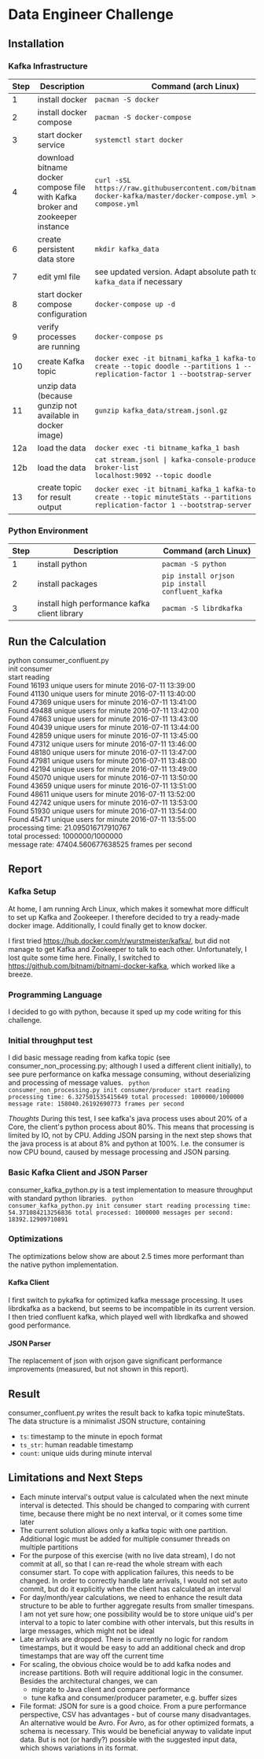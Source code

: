 # Data Engineer Challenge

## Installation

### Kafka Infrastructure
| Step | Description | Command (arch Linux)  |
|--|--|--|
| 1 | install docker| `pacman -S docker` |
| 2 | install docker compose  | `pacman -S docker-compose` |
| 3 | start docker service | `systemctl start docker` |
| 4 | download bitname docker compose file with Kafka broker and zookeeper instance | `curl -sSL https://raw.githubusercontent.com/bitnami/bitnami-docker-kafka/master/docker-compose.yml > docker-compose.yml` |
| 6 | create persistent data store  | `mkdir kafka_data` | 
| 7 | edit yml file | see updated version. Adapt absolute path to `kafka_data` if necessary  | 
| 8 | start docker compose configuration | `docker-compose up -d` | 
| 9 | verify processes are running | `docker-compose ps` | 
| 10 | create Kafka topic | `docker exec -it bitnami_kafka_1 kafka-topics.sh --create --topic doodle --partitions 1 --replication-factor 1 --bootstrap-server :9092` | 
| 11 | unzip data (because gunzip not available in docker image) | `gunzip kafka_data/stream.jsonl.gz` | 
| 12a | load the data | <code>docker exec -ti bitname_kafka_1 bash</code>| 
| 12b | load the data | <code>cat stream.jsonl &#124; kafka-console-producer.sh --broker-list localhost:9092 --topic doodle </code>| 
| 13| create topic for result output | `docker exec -it bitnami_kafka_1 kafka-topics.sh --create --topic minuteStats --partitions 1 --replication-factor 1 --bootstrap-server :9092`|

### Python Environment
| Step |Description|Command (arch Linux)|
|--|--|--|
|1|install python|`pacman -S python`|
|2|install packages|`pip install orjson`<br>`pip install confluent_kafka`|
|3|install high performance kafka client library | `pacman -S librdkafka`|

## Run the Calculation
python consumer_confluent.py <br>
init consumer<br>
start reading<br>
Found 16193 unique users for minute 2016-07-11 13:39:00<br/>
Found 41130 unique users for minute 2016-07-11 13:40:00<br/>
Found 47369 unique users for minute 2016-07-11 13:41:00<br>
Found 49488 unique users for minute 2016-07-11 13:42:00<br>
Found 47863 unique users for minute 2016-07-11 13:43:00<br>
Found 40439 unique users for minute 2016-07-11 13:44:00<br>
Found 42859 unique users for minute 2016-07-11 13:45:00<br>
Found 47312 unique users for minute 2016-07-11 13:46:00<br>
Found 48180 unique users for minute 2016-07-11 13:47:00<br>
Found 47981 unique users for minute 2016-07-11 13:48:00<br>
Found 42194 unique users for minute 2016-07-11 13:49:00<br>
Found 45070 unique users for minute 2016-07-11 13:50:00<br>
Found 43659 unique users for minute 2016-07-11 13:51:00<br>
Found 48611 unique users for minute 2016-07-11 13:52:00<br>
Found 42742 unique users for minute 2016-07-11 13:53:00<br>
Found 51930 unique users for minute 2016-07-11 13:54:00<br>
Found 45471 unique users for minute 2016-07-11 13:55:00<br>
processing time: 21.095016717910767<br>
total processed: 1000000/1000000<br>
message rate: 47404.560677638525 frames per second<br>

## Report
### Kafka Setup
At home, I am running Arch Linux, which makes it somewhat more difficult to set up  Kafka and Zookeeper. I therefore decided to try a ready-made docker image. Additionally, I could finally get to know docker.

I first tried https://hub.docker.com/r/wurstmeister/kafka/, but did not manage to get Kafka and Zookeeper to talk to each other. Unfortunately, I lost quite some time here. Finally, I switched to https://github.com/bitnami/bitnami-docker-kafka, which worked like a breeze.

### Programming Language
I decided to go with python, because it sped up my code writing for this challenge.

### Initial throughput test
I did basic message reading from kafka topic (see consumer_non_processing.py; although I used a different client initially), to see pure performance on kafka message consuming, without deserializing and processing of message values.
<code>
python consumer_non_processing.py 
init consumer/producer
start reading
processing time: 6.327501535415649
total processed: 1000000/1000000
message rate: 158040.26192690773 frames per second
</code>

*Thoughts*
During this test, I see kafka's java process uses about 20% of a Core, the client's python process about 80%. This means that processing is limited by IO, not by CPU. 
Adding JSON parsing in the next step shows that the java process is at about 8% and python at 100%. I.e. the consumer is now CPU bound, caused by message processing and JSON parsing.
### Basic Kafka Client and JSON Parser
consumer_kafka_python.py is a test implementation to measure throughput with standard python libraries.
<code>
python consumer_kafka_python.py 
init consumer
start reading
processing time: 54.371084213256836
total processed: 1000000
messages per second: 18392.12909710891
</code>

### Optimizations
The optimizations below show are about 2.5 times more performant than the native python implementation.
#### Kafka Client
I first switch to pykafka for optimized kafka message processing. It uses librdkafka as a backend, but seems to be incompatible in its current version.
I then tried confluent kafka, which played well with librdkafka and showed good performance.
#### JSON Parser
The replacement of json with orjson gave significant performance improvements (measured, but not shown in this report).
## Result
consumer_confluent.py writes the result back to kafka topic minuteStats.
The data structure is a minimalist JSON structure, containing

 - `ts`: timestamp to the minute in epoch format
 - `ts_str`: human readable timestamp
 - `count`: unique uids during minute interval

## Limitations and Next Steps
  - Each minute interval's output value is calculated when the next minute interval is detected. This should be changed to comparing with current time, because there might be no next interval, or it comes some time later
  - The current solution allows only a kafka topic with one partition. Additional logic must be added for multiple consumer threads on multiple partitions
  - For the purpose of this exercise (with no live data stream), I do not commit at all, so that I can re-read the whole stream with each consumer start. To cope with application failures, this needs to be changed. In order to correctly handle late arrivals, I would not set auto commit, but do it explicitly when the client has calculated an interval
  - For day/month/year calculations, we need to enhance the result data structure to be able to further aggregate results from smaller timespans. I am not yet sure how; one possibility would be to store unique uid's per interval to a topic to later combine with other intervals, but this results in large messages, which might not be ideal
  - Late arrivals are dropped. There is currently no logic for random timestamps, but it would be easy to add an additional check and drop timestamps that are way off the current time
  - For scaling, the obvious choice would be to add kafka nodes and increase partitions. Both will require additional logic in the consumer. Besides the architectural changes, we can
    * migrate to Java client and compare performance
    * tune kafka and consumer/producer parameter, e.g. buffer sizes 
  - File format: JSON for sure is a good choice. From a pure performance perspective, CSV has advantages - but of course many disadvantages. An alternative would be Avro. For Avro, as for other optimized formats, a schema is necessary. This would be beneficial anyway to validate input data. But is not (or hardly?) possible with the suggested input data, which shows variations in its format.


